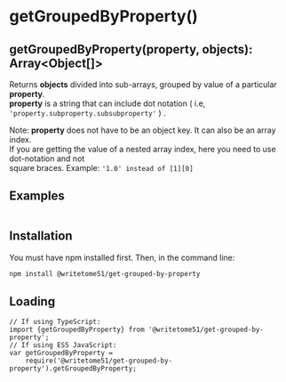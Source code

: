 # getGroupedByProperty()
## getGroupedByProperty(property, objects): Array<Object[]>

Returns <b>objects</b> divided into sub-arrays, grouped by value of a particular <b>property</b>.  
<b>property</b> is a string that can include dot notation ( i.e,  `'property.subproperty.subsubproperty'` ) .  

Note:  <b>property</b> does not have to be an object key. It can also be an array index.  
If you are getting the value of a nested array index, here you need to use dot-notation and not  
square braces.  Example: `'1.0' instead of [1][0]`

## Examples
```

```

## Installation

You must have npm installed first.  Then, in the command line:

```bash
npm install @writetome51/get-grouped-by-property
```
## Loading
```
// If using TypeScript:
import {getGroupedByProperty} from '@writetome51/get-grouped-by-property';
// If using ES5 JavaScript:
var getGroupedByProperty = 
	require('@writetome51/get-grouped-by-property').getGroupedByProperty;
```
